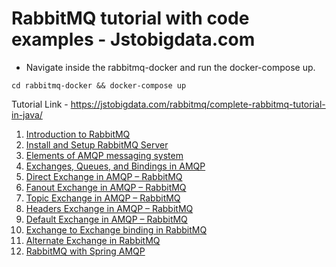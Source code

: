 # RabbitMQ tutorial with code examples - Jstobigdata.com

* Navigate inside the rabbitmq-docker and run the docker-compose up.
```shell script
cd rabbitmq-docker && docker-compose up
```

Tutorial Link - https://jstobigdata.com/rabbitmq/complete-rabbitmq-tutorial-in-java/

1. [Introduction to RabbitMQ](https://jstobigdata.com/rabbitmq/introduction-to-rabbitmq/)
2. [Install and Setup RabbitMQ Server](https://jstobigdata.com/rabbitmq/install-and-setup-rabbitmq-server/)
3. [Elements of AMQP messaging system](https://jstobigdata.com/rabbitmq/elements-of-amqp/)
4. [Exchanges, Queues, and Bindings in AMQP](https://jstobigdata.com/rabbitmq/exchanges-queues-bindings-in-amqp/)
5. [Direct Exchange in AMQP – RabbitMQ](https://jstobigdata.com/rabbitmq/direct-exchange-in-amqp-rabbitmq/)
6. [Fanout Exchange in AMQP – RabbitMQ](https://jstobigdata.com/rabbitmq/fanout-exchange-in-amqp-rabbitmq/)
7. [Topic Exchange in AMQP – RabbitMQ](https://jstobigdata.com/rabbitmq/topic-exchange-in-amqp-rabbitmq/)
8. [Headers Exchange in AMQP – RabbitMQ](https://jstobigdata.com/rabbitmq/headers-exchange-in-amqp-rabbitmq/)
9. [Default Exchange in AMQP – RabbitMQ](https://jstobigdata.com/rabbitmq/default-exchange-in-amqp-rabbitmq/)
10. [Exchange to Exchange binding in RabbitMQ](https://jstobigdata.com/rabbitmq/exchange-to-exchange-binding-in-rabbitmq/)
11. [Alternate Exchange in RabbitMQ](https://jstobigdata.com/rabbitmq/alternate-exchange-in-rabbitmq/)
12. [RabbitMQ with Spring AMQP](https://jstobigdata.com/rabbitmq/rabbitmq-with-spring-amqp-and-spring-boot/)
